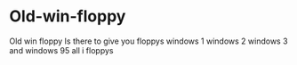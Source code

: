 # Old-win-floppy
Old win floppy Is there to give you floppys windows 1 windows 2 windows 3 and windows 95 all i floppys
